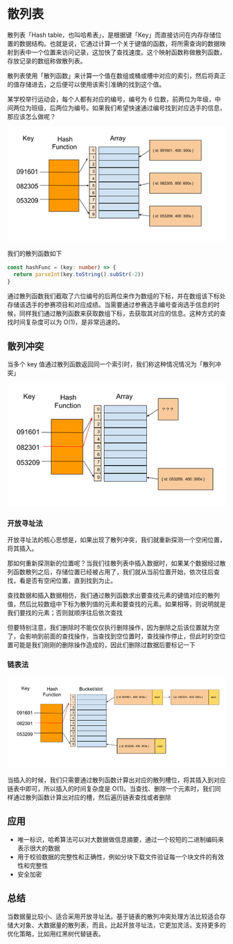 # 散列表

散列表「Hash table，也叫哈希表」，是根据键「Key」而直接访问在内存存储位置的数据结构。也就是说，它通过计算一个关于键值的函数，将所需查询的数据映射到表中一个位置来访问记录，这加快了查找速度。这个映射函数称做散列函数，存放记录的数组称做散列表。

散列表使用「散列函数」来计算一个值在数组或桶或槽中对应的索引，然后将真正的值存储进去，之后便可以使用该索引准确的找到这个值。

某学校举行运动会，每个人都有对应的编号，编号为 6 位数，前两位为年级，中间两位为班级，后两位为编号。如果我们希望快速通过编号找到对应选手的信息，那应该怎么做呢？

![hash-table](img/hash-table.png)

我们的散列函数如下

```ts
const hashFunc = (key: number) => {
  return parseInt(key.toString().subStr(-2))
}
```

通过散列函数我们截取了六位编号的后两位来作为数组的下标，并在数组该下标处存储该选手的参赛项目和对应成绩。当需要通过参赛选手编号查询选手信息的时候，同样我们通过散列函数来获取数组下标，去获取其对应的信息。这种方式的查找时间复杂度可以为 O(1)，是非常迅速的。

## 散列冲突

当多个 key 值通过散列函数返回同一个索引时，我们称这种情况情况为「散列冲突」

![hash-table2](img/hash-table2.png)

### 开放寻址法

开放寻址法的核心思想是，如果出现了散列冲突，我们就重新探测一个空闲位置，将其插入。

那如何重新探测新的位置呢？当我们往散列表中插入数据时，如果某个数据经过散列函数散列之后，存储位置已经被占用了，我们就从当前位置开始，依次往后查找，看是否有空闲位置，直到找到为止。

查找数据和插入数据相仿，我们通过散列函数求出要查找元素的键值对应的散列值，然后比较数组中下标为散列值的元素和要查找的元素。如果相等，则说明就是我们要找的元素；否则就顺序往后依次查找

但要特别注意，我们删除时不能仅仅执行删除操作，因为删除之后该位置就为空了，会影响到前面的查找操作，当查找到空位置时，查找操作停止，但此时的空位置可能是我们刚刚的删除操作造成的，因此们删除过数据后要标记一下

### 链表法

![hash-table3](img/hash-table3.png)

当插入的时候，我们只需要通过散列函数计算出对应的散列槽位，将其插入到对应链表中即可，所以插入的时间复杂度是 O(1)。当查找、删除一个元素时，我们同样通过散列函数计算出对应的槽，然后遍历链表查找或者删除

## 应用

- 唯一标识，哈希算法可以对大数据做信息摘要，通过一个较短的二进制编码来表示很大的数据
- 用于校验数据的完整性和正确性，例如分块下载文件验证每一个块文件的有效性和完整性
- 安全加密

## 总结

当数据量比较小、适合采用开放寻址法。基于链表的散列冲突处理方法比较适合存储大对象、大数据量的散列表，而且，比起开放寻址法，它更加灵活，支持更多的优化策略，比如用红黑树代替链表。
